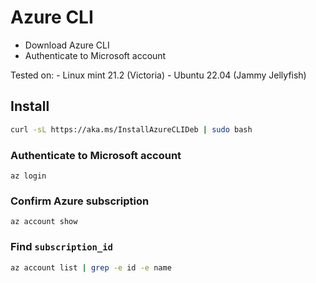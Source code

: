 # Azure CLI

- Download Azure CLI 
- Authenticate to Microsoft account

Tested on:
    - Linux mint 21.2 (Victoria)
    - Ubuntu 22.04 (Jammy Jellyfish)

## Install 
```bash
curl -sL https://aka.ms/InstallAzureCLIDeb | sudo bash
```

### Authenticate to Microsoft account
```Azure CLI
az login
```

### Confirm Azure subscription
```Azure CLI
az account show
```

### Find `subscription_id`
```bash
az account list | grep -e id -e name
```
